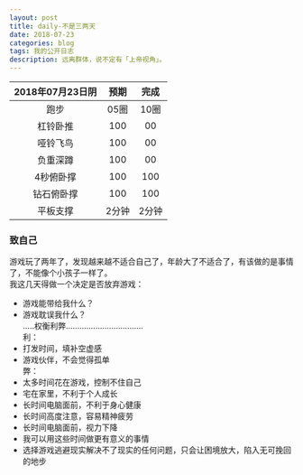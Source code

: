 ```yaml
---
layout: post
title: daily-不是三两天
date: 2018-07-23
categories: blog
tags: 我的公开日志
description: 远离群体，说不定有「上帝视角」。
---
```


|2018年07月23日阴|预期|完成|  
|:----:|:----:|:----:|  
|跑步|05圈|10圈|
|杠铃卧推|100|00|
|哑铃飞鸟|100|00|
|负重深蹲|100|00|
|4秒俯卧撑|100|100|
|钻石俯卧撑|100|100|
|平板支撑|2分钟|2分钟|


### 致自己
游戏玩了两年了，发现越来越不适合自己了，年龄大了不适合了，有该做的是事情了，不能像个小孩子一样了。  
我这几天得做一个决定是否放弃游戏：  
- 游戏能带给我什么？
- 游戏耽误我什么？  
.....权衡利弊..................................  
利：  
- 打发时间，填补空虚感
- 游戏伙伴，不会觉得孤单  
弊：
- 太多时间花在游戏，控制不住自己
- 宅在家里，不利于个人成长
- 长时间电脑面前，不利于身心健康
- 长时间高度注意，容易精神疲劳
- 长时间电脑面前，视力下降
- 我可以用这些时间做更有意义的事情
- 选择游戏逃避现实解决不了现实的任何问题，只会让困境放大，陷入无可挽回的地步
